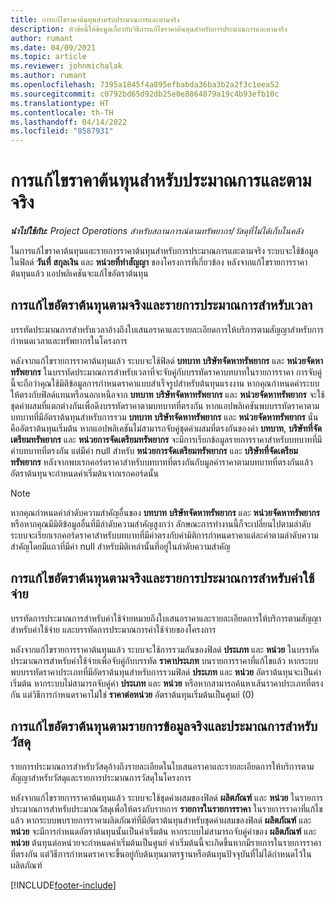 ```yaml
---
title: การแก้ไขราคาต้นทุนสำหรับประมาณการและตามจริง
description: หัวข้อนี้ให้ข้อมูลเกี่ยวกับวิธีการแก้ไขราคาต้นทุนสำหรับการประมาณการและตามจริง
author: rumant
ms.date: 04/09/2021
ms.topic: article
ms.reviewer: johnmichalak
ms.author: rumant
ms.openlocfilehash: 7395a1845f4a895efbabda36ba3b2a2f3c1eea52
ms.sourcegitcommit: c0792bd65d92db25e0e8864879a19c4b93efb10c
ms.translationtype: HT
ms.contentlocale: th-TH
ms.lasthandoff: 04/14/2022
ms.locfileid: "8587931"
---
```

# <a name="resolving-cost-prices-for-estimates-and-actuals"></a>การแก้ไขราคาต้นทุนสำหรับประมาณการและตามจริง

_**นำไปใช้กับ:** Project Operations สำหรับสถานการณ์ตามทรัพยากร/วัสดุที่ไม่ได้เก็บในคลัง_

ในการแก้ไขราคาต้นทุนและรายการราคาต้นทุนสำหรับการประมาณการและตามจริง ระบบจะใช้ข้อมูลในฟิลด์ **วันที่** **สกุลเงิน** และ **หน่วยที่ทำสัญญา** ของโครงการที่เกี่ยวข้อง หลังจากแก้ไขรายการราคาต้นทุนแล้ว แอปพลิเคชันจะแก้ไขอัตราต้นทุน

## <a name="resolving-cost-rates-on-actual-and-estimate-lines-for-time"></a>การแก้ไขอัตราต้นทุนตามจริงและรายการประมาณการสำหรับเวลา

บรรทัดประมาณการสำหรับเวลาอ้างถึงใบเสนอราคาและรายละเอียดการให้บริการตามสัญญาสำหรับการกำหนดเวลาและทรัพยากรในโครงการ

หลังจากแก้ไขรายการราคาต้นทุนแล้ว ระบบจะใช้ฟิลด์ **บทบาท** **บริษัทจัดหาทรัพยากร** และ **หน่วยจัดหาทรัพยากร** ในบรรทัดประมาณการสำหรับเวลาที่จะจับคู่กับบรรทัดราคาบทบาทในรายการราคา การจับคู่นี้จะถือว่าคุณใช้มิติข้อมูลการกำหนดราคาแบบสำเร็จรูปสำหรับต้นทุนแรงงาน หากคุณกำหนดค่าระบบให้ตรงกับฟิลด์แทนหรือนอกเหนือจาก **บทบาท** **บริษัทจัดหาทรัพยากร** และ **หน่วยจัดหาทรัพยากร** จะใช้ชุดค่าผสมที่แตกต่างกันเพื่อดึงบรรทัดราคาตามบทบาทที่ตรงกัน หากแอปพลิเคชันพบบรรทัดราคาตามบทบาทที่มีอัตราต้นทุนสำหรับการรวม **บทบาท** **บริษัทจัดหาทรัพยากร** และ **หน่วยจัดหาทรัพยากร** นั่นคืออัตราต้นทุนเริ่มต้น หากแอปพลิเคชันไม่สามารถจับคู่ชุดค่าผสมที่ตรงกันของค่า **บทบาท**, **บริษัทที่จัดเตรียมทรัพยากร** และ **หน่วยการจัดเตรียมทรัพยากร** จะมีการเรียกข้อมูลรายการราคาสำหรับบทบาทที่มีค่าบทบาทที่ตรงกัน แต่มีค่า null สำหรับ **หน่วยการจัดเตรียมทรัพยากร** และ **บริษัทที่จัดเตรียมทรัพยากร** หลังจากพบเรกคอร์ดราคาสำหรับบทบาทที่ตรงกันกับมูลค่าราคาตามบทบาทที่ตรงกันแล้ว อัตราต้นทุนจะกำหนดค่าเริ่มต้นจากเรกคอร์ดนั้น 

> [!NOTE]
> หากคุณกำหนดค่าลำดับความสำคัญอื่นของ **บทบาท** **บริษัทจัดหาทรัพยากร** และ **หน่วยจัดหาทรัพยากร** หรือหากคุณมีมิติข้อมูลอื่นที่มีลำดับความสำคัญสูงกว่า ลักษณะการทำงานนี้ก็จะเปลี่ยนไปตามลำดับ ระบบจะเรียกเรกคอร์ดราคาสำหรับบทบาทที่มีค่าตรงกับค่ามิติการกำหนดราคาแต่ละค่าตามลำดับความสำคัญโดยมีแถวที่มีค่า null สำหรับมิติเหล่านั้นที่อยู่ในลำดับความสำคัญ

## <a name="resolving-cost-rates-on-actual-and-estimate-lines-for-expense"></a>การแก้ไขอัตราต้นทุนตามจริงและรายการประมาณการสำหรับค่าใช้จ่าย

บรรทัดการประมาณการสำหรับค่าใช้จ่ายหมายถึงใบเสนอราคาและรายละเอียดการให้บริการตามสัญญาสำหรับค่าใช้จ่าย และบรรทัดการประมาณการค่าใช้จ่ายของโครงการ

หลังจากแก้ไขรายการราคาต้นทุนแล้ว ระบบจะใช้การรวมกันของฟิลด์ **ประเภท** และ **หน่วย** ในบรรทัดประมาณการสำหรับค่าใช้จ่ายเพื่อจับคู่กับบรรทัด **ราคาประเภท** บนรายการราคาที่แก้ไขแล้ว หากระบบพบบรรทัดราคาประเภทที่มีอัตราต้นทุนสำหรับการรวมฟิลด์ **ประเภท** และ **หน่วย** อัตราต้นทุนจะเป็นค่าเริ่มต้น หากระบบไม่สามารถจับคู่ค่า **ประเภท** และ **หน่วย** หรือหากสามารถค้นหาเส้นราคาประเภทที่ตรงกัน แต่วิธีการกำหนดราคาไม่ใช่ **ราคาต่อหน่วย** อัตราต้นทุนเริ่มต้นเป็นศูนย์ (0)

## <a name="resolving-cost-rates-on-actual-and-estimate-lines-for-material"></a>การแก้ไขอัตราต้นทุนตามรายการข้อมูลจริงและประมาณการสำหรับวัสดุ

รายการประมาณการสำหรับวัสดุอ้างถึงรายละเอียดในใบเสนอราคาและรายละเอียดการให้บริการตามสัญญาสำหรับวัสดุและรายการประมาณการวัสดุในโครงการ

หลังจากแก้ไขรายการราคาต้นทุนแล้ว ระบบจะใช้ชุดค่าผสมของฟิลด์ **ผลิตภัณฑ์** และ **หน่วย** ในรายการประมาณการสำหรับประมาณวัสดุเพื่อให้ตรงกับรายการ **รายการในรายการราคา** ในรายการราคาที่แก้ไขแล้ว หากระบบพบรายการราคาผลิตภัณฑ์ที่มีอัตราต้นทุนสำหรับชุดค่าผสมของฟิลด์ **ผลิตภัณฑ์** และ **หน่วย** จะมีการกำหนดอัตราต้นทุนนั้นเป็นค่าเริ่มต้น หากระบบไม่สามารถจับคู่ค่าของ **ผลิตภัณฑ์** และ **หน่วย** ต้นทุนต่อหน่วยจะกำหนดค่าเริ่มต้นเป็นศูนย์ ค่าเริ่มต้นนี้จะเกิดขึ้นหากมีรายการในรายการราคาที่ตรงกัน แต่วิธีการกำหนดราคาจะขึ้นอยู่กับต้นทุนมาตรฐานหรือต้นทุนปัจจุบันที่ไม่ได้กำหนดไว้ในผลิตภัณฑ์

[!INCLUDE[footer-include](../includes/footer-banner.md)]
